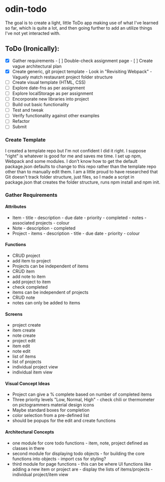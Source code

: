 # odin-todo
The goal is to create a light, little ToDo app making use of what I've learned so far, which is quite a lot, and then going further to add an utilize things I've not yet interacted with.

## ToDo (Ironically):

- [x] Gather requirements
      - [ ] Double-check assignment page
      - [ ] Create vague architectural plan
- [x] Create generic, git project template
      - Look in "Revisiting Webpack"
      - Vaguely match restaurant project folder structure
- [ ] Create visual template (HTML, CSS)
- [ ] Explore date-fns as per assignment
- [ ] Explore localStorage as per assignment
- [ ] Encorporate new libraries into project
- [ ] Build out basic functionality
- [ ] Test and tweak
- [ ] Verify functionality against other examples
- [ ] Refactor
- [ ] Submit

### Create Template

I created a template repo but I'm not confident I did it right. I suppose "right" is whatever is good for me and saves me time. I set up npm, Webpack and some modules. I don't know how to get the default package.json defaults to change to this repo rather than the template repo other than to manually edit them. I am a little proud to have researched that Git doesn't track folder structure, just files, so I made a script in package.json that creates the folder structure, runs npm install and npm init.

### Gather Requirements

#### Attributes

- Item
      - title
      - description
      - due date
      - priority
      - completed
      - notes
      - associated projects
      - colour
- Note
      - description
      - completed
- Project
      - items
      - description
      - title
      - due date
      - priority
      - colour

#### Functions

- CRUD project
- add item to project
- Projects can be independent of items
- CRUD item
- add note to item
- add project to item
- check completed
- items can be independent of projects
- CRUD note
- notes can only be added to items

#### Screens

- project create
- item create
- note create
- project edit
- item edit
- note edit
- list of items
- list of projects
- individual project view
- individual item view

#### Visual Concept Ideas

- Project can give a % complete based on number of completed items
- Three priority levels "Low, Normal, High"
      - check chili or thermometer on pictogrammers material design icons
- Maybe standard boxes for completion
- color selection from a pre-defined list
- should be popups for the edit and create functions

#### Architectural Concepts

- one module for core todo functions
      - item, note, project defined as classes in there
- second module for displaying todo objects
      - for building the core functions into objects
      - import css for styling?
- third module for page functions
      - this can be where UI functions like adding a new item or project are
      - display the lists of items/projects
      - individual project/item view